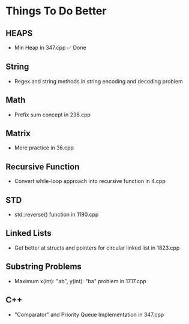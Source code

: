 # Things To Do Better


## HEAPS
- Min Heap in 347.cpp ✅ Done

## String
- Regex and string methods in string encoding and decoding problem

## Math 
- Prefix sum concept in 238.cpp

## Matrix 
- More practice in 36.cpp

## Recursive Function
- Convert while-loop approach into recursive function in 4.cpp

## STD 
- std::reverse() function in 1190.cpp

## Linked Lists
- Get better at structs and pointers for circular linked list in 1823.cpp

## Substring Problems
- Maximum x(int): "ab", y(int): "ba" problem in 1717.cpp

## C++ 
- "Comparator" and Priority Queue Implementation in 347.cpp
